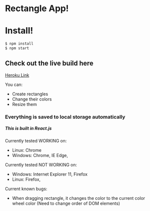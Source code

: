 # Rectangle App!

# Install!
```sh
$ npm install
$ npm start
```
## Check out the live build here

[Heroku Link](https://rectangle-app.herokuapp.com/)

You can:
  - Create rectangles
  - Change their colors
  - Resize them
 
### Everything is saved to local storage automatically
##### This is built in React.js


Currently tested WORKING on:
  - Linux: Chrome
  - Windows: Chrome, IE Edge, 

Currently tested NOT WORKING on:
 - Windows: Internet Explorer 11, Firefox
 - Linux: Firefox,
 
Current known bugs:
  - When dragging rectangle, it changes the color to the current color wheel color (Need to change order of DOM elements)
 
